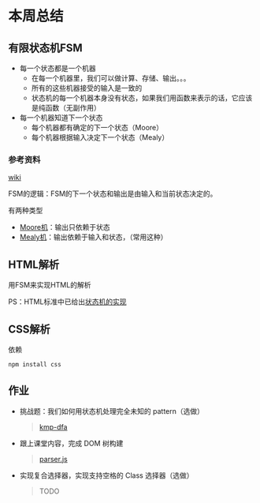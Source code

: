 # 本周总结

## 有限状态机FSM

* 每一个状态都是一个机器
  * 在每一个机器里，我们可以做计算、存储、输出。。。
  * 所有的这些机器接受的输入是一致的
  * 状态机的每一个机器本身没有状态，如果我们用函数来表示的话，它应该是纯函数（无副作用）
* 每一个机器知道下一个状态
  * 每个机器都有确定的下一个状态（Moore）
  * 每个机器根据输入决定下一个状态（Mealy）

### 参考资料

[wiki](https://en.wikipedia.org/wiki/Finite-state_machine)

FSM的逻辑：FSM的下一个状态和输出是由输入和当前状态决定的。

有两种类型

* [Moore机](https://en.wikipedia.org/wiki/Moore_machine)：输出只依赖于状态
* [Mealy机](https://en.wikipedia.org/wiki/Mealy_machine)：输出依赖于输入和状态，（常用这种）

## HTML解析

用FSM来实现HTML的解析

PS：HTML标准中已给出[状态机的实现](https://html.spec.whatwg.org/multipage/parsing.html#tokenization)

## CSS解析

依赖

```
npm install css
```

## 作业

* 挑战题：我们如何用状态机处理完全未知的 pattern（选做）

  > [kmp-dfa](./kmp-dfa.js)

* 跟上课堂内容，完成 DOM 树构建

  > [parser.js](./toy-browser/parser.js)

* 实现复合选择器，实现支持空格的 Class 选择器（选做）

  > TODO
